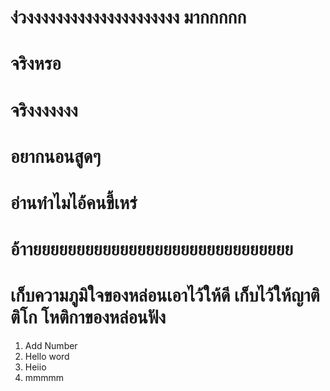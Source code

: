 # ง่วงงงงงงงงงงงงงงงงงงงงง มากกกกก
# จริงหรอ
# จริงงงงงงง 
# อยากนอนสูดๆ
# อ่านทำไมไอ้คนขี้เหร่
# อ้าายยยยยยยยยยยยยยยยยยยยยยยยยยยยยย
# เก็บความภูมิใจของหล่อนเอาไว้ให้ดี เก็บไว้ให้ญาติติโก โหติกาของหล่อนฟัง
1. Add Number
2. Hello word
3. Heiio
3. mmmmm 